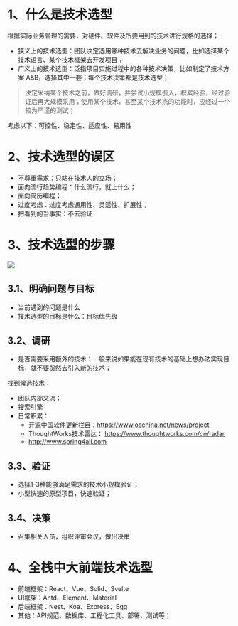 # 1、什么是技术选型

根据实际业务管理的需要，对硬件、软件及所要用到的技术进行规格的选择；

- 狭义上的技术选型：团队决定选用哪种技术去解决业务的问题，比如选择某个技术语言、某个技术框架去开发项目；
- 广义上的技术选型：泛指项目实施过程中的各种技术决策，比如制定了技术方案 A&B，选择其中一套；每个技术决策都是技术选型；

> 决定采纳某个技术之前，做好调研，并尝试小规模引入，积累经验，经过验证后再大规模采用；使用某个技术，甚至某个技术点的功能时，应经过一个较为严谨的测试；

考虑以下：可控性、稳定性、适应性、易用性

# 2、技术选型的误区

- 不尊重需求：只站在技术人的立场；
- 面向流行趋势编程：什么流行，就上什么；
- 面向简历编程；
- 过度考虑：过度考虑通用性、灵活性、扩展性；
- 把看到的当事实：不去验证

# 3、技术选型的步骤

![](image/技术选型步骤.png)

## 3.1、明确问题与目标

- 当前遇到的问题是什么
- 技术选型的目标是什么：目标优先级

## 3.2、调研

- 是否需要采用额外的技术：一般来说如果能在现有技术的基础上想办法实现目标，就不要贸然去引入新的技术；

找到候选技术：
- 团队内部交流；
- 搜索引擎
- 日常积累：
    - 开源中国软件更新栏目：https://www.oschina.net/news/project
    - ThoughtWorks技术雷达： https://www.thoughtworks.com/cn/radar
    - http://www.spring4all.com

## 3.3、验证

- 选择1-3种能够满足需求的技术小规模验证；
- 小型快速的原型项目，快速验证；

## 3.4、决策

- 召集相关人员，组织评审会议，做出决策

# 4、全栈中大前端技术选型

- 前端框架：React、Vue、Solid、Svelte
- UI框架：Antd、Element、Material
- 后端框架：Nest、Koa、Express、Egg
- 其他：API规范、数据库、工程化工具、部署、测试等；



